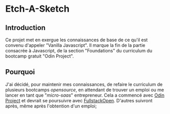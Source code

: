 # Etch-A-Sketch

## Introduction

Ce projet met en exergue les connaissances de base de ce qu'il est convenu d'appeler "Vanilla Javascript". Il marque la fin de la partie consacrée à Javascript, de la section "Foundations" du curriculum du bootcamp gratuit "Odin Project".

## Pourquoi

J'ai décidé, pour maintenir mes connaissances, de refaire le curriculum de plusieurs bootcamps _opensource_, en attendant de trouver un emploi ou me lancer en tant que "_micro-saas_" entrepreneur. Cela a commencé avec [Odin Project](https://www.theodinproject.com/) et devrait se poursuivre avec [FullstackOpen](https://fullstackopen.com/en/). D'autres suivront après, même après l'obtention d'un emploi;
